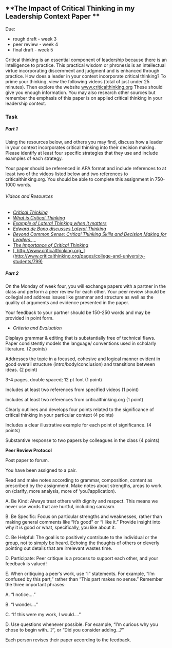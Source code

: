 ## **The Impact of Critical Thinking in my Leadership Context  Paper **

Due:

* rough draft - week 3
* peer review - week 4
* final draft - week 5

Critical thinking is an essential component of leadership because there is an intelligence to practice. This practical wisdom or phronesis is an intellectual virtue incorporating discernment and judgment and is enhanced through practice. How does a leader in your context incorporate critical thinking?  To prime your thinking, view the following videos \(total of just under 25 minutes\).  Then explore the website www.criticalthinking.org  These should give you enough information. You may also research other sources but remember the emphasis of this paper is on applied critical thinking in your leadership context.

### Task

##### Part 1

Using the resources below, and others you may find, discuss how a leader in your context incorporates critical thinking into their decision making. Please identify at least four specific strategies that they use and include examples of each strategy.

Your paper should be referenced in APA format and include references to at least two of the videos listed below and two references to criticalthinking.org. You should be able to complete this assignment in 750-1000 words.

###### Videos and Resources

* [_Critical Thinking_](https://youtu.be/6OLPL5p0fM)
* [_What is Critical Thinking_](https://youtu.be/9oAf3g5_138)
* [_Example of Lateral Thinking when it matters_](https://youtu.be/q3HjWA7bii4?list=PL3fSda8lJVjQ4Sdumgrz1Ghfdx_DgovoS)
* [_Edward de Bono discusses Lateral Thinking_](https://youtu.be/Nb9Oe83ruUw?)
* [_Beyond Common Sense: Critical Thinking Skills and Decision Making for Leaders_](https://youtu.be/QTWc-JLh3Fw)_ _
* [_The Importance of Critical Thinking_](https://youtu.be/2yEZHXgQKsM)
* [_http://www.criticalthinking.org_](http://www.criticalthinking.org/pages/college-and-university-students/799)

##### Part 2

On the Monday of week four, you will exchange papers with a partner in the class and perform a peer review for each other. Your peer review should be collegial and address issues like grammar and structure as well as the quality of arguments and evidence presented in the paper.

Your feedback to your partner should be 150-250 words and may be provided in point form.

* _Criteria and Evaluation_

Displays grammar & editing that is substantially free of technical flaws. Paper consistently models the language/ conventions used in scholarly literature. \(2 points\)

Addresses the topic in a focused, cohesive and logical manner evident in good overall structure \(intro/body/conclusion\) and transitions between ideas. \(2 point\)

3-4 pages, double spaced; 12 pt font \(1 point\)

Includes at least two references from specified videos \(1 point\)

Includes at least two references from criticalthinking.org \(1 point\)

Clearly outlines and develops four points related to the significance of critical thinking in your particular context \(4 points\)

Includes a clear illustrative example for each point of significance. \(4 points\)

Substantive response to two papers by colleagues in the class \(4 points\)

**Peer Review Protocol**

Post paper to forum.

You have been assigned to a pair.

Read and make notes according to grammar, composition, content as prescribed by the assignment. Make notes about strengths, areas to work on \(clarify, more analysis, more of ‘you’/application\).

A. Be Kind: Always treat others with dignity and respect. This means we never use words that are hurtful, including sarcasm.

B. Be Specific: Focus on particular strengths and weaknesses, rather than making general comments like “It’s good” or “I like it.” Provide insight into why it is good or what, specifically, you like about it.

C. Be Helpful: The goal is to positively contribute to the individual or the group, not to simply be heard. Echoing the thoughts of others or cleverly pointing out details that are irrelevant wastes time.

D. Participate: Peer critique is a process to support each other, and your feedback is valued!

E. When critiquing a peer’s work, use “I” statements. For example, “I’m confused by this part,” rather than “This part makes no sense.” Remember the three important phrases:

A. “I notice….”

B. “I wonder….”

C. “If this were my work, I would….”

D. Use questions whenever possible. For example, “I’m curious why you chose to begin with…?”,  or “Did you consider adding…?”

Each person revises their paper according to the feedback.

